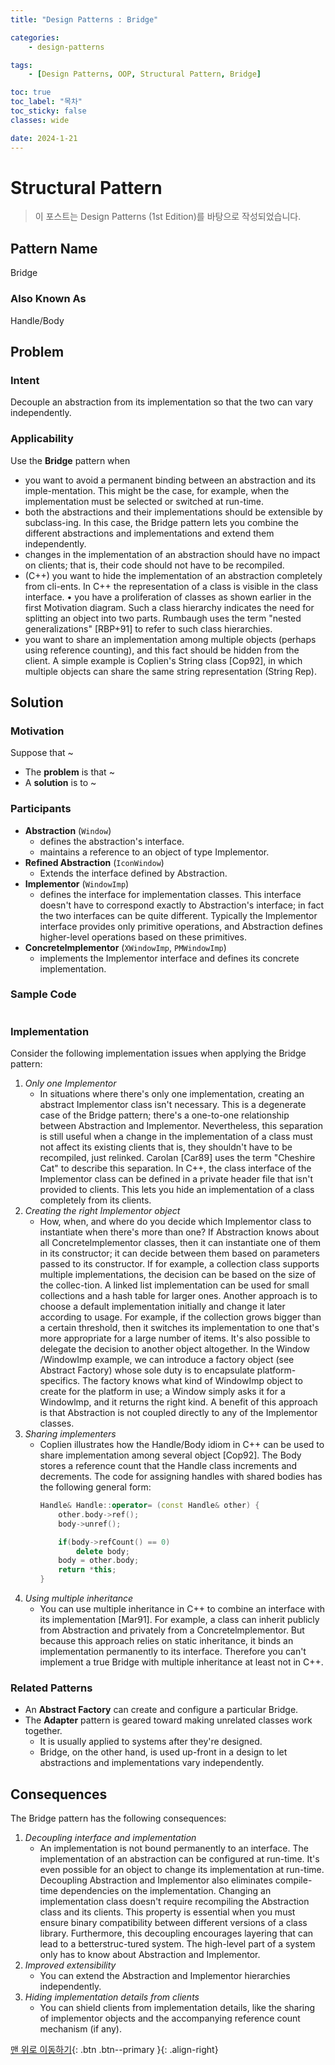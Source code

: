 ```yaml
---
title: "Design Patterns : Bridge"

categories:
    - design-patterns

tags:
    - [Design Patterns, OOP, Structural Pattern, Bridge]

toc: true
toc_label: "목차"
toc_sticky: false
classes: wide

date: 2024-1-21
---
```


# Structural Pattern

> 이 포스트는 Design Patterns (1st Edition)를 바탕으로 작성되었습니다.

## Pattern Name
Bridge

### Also Known As
Handle/Body


## Problem

### Intent
Decouple an abstraction from its implementation so that the two can vary independently.

### Applicability
Use the **Bridge** pattern when
- you want to avoid a permanent binding between an abstraction and its imple-mentation. This might be the case, for example, when the implementation must be selected or switched at run-time.
- both the abstractions and their implementations should be extensible by subclass-ing. In this case, the Bridge pattern lets you combine the different abstractions and implementations and extend them independently.
- changes in the implementation of an abstraction should have no impact on clients; that is, their code should not have to be recompiled.
- (C++) you want to hide the implementation of an abstraction completely from cli-ents. In C++ the representation of a class is visible in the class interface.
• you have a proliferation of classes as shown earlier in the first Motivation diagram.
Such a class hierarchy indicates the need for splitting an object into two parts.
Rumbaugh uses the term "nested generalizations" [RBP+91] to refer to such class hierarchies.
- you want to share an implementation among multiple objects (perhaps using reference counting), and this fact should be hidden from the client. A simple example is Coplien's String class [Cop92], in which multiple objects can share the same string representation (String Rep).

## Solution

### Motivation
Suppose that ~
- The **problem** is that ~
- A **solution** is to ~

### Participants
- **Abstraction** (`Window`)
    * defines the abstraction's interface.
    * maintains a reference to an object of type Implementor.
- **Refined Abstraction** (`IconWindow`)
    * Extends the interface defined by Abstraction.
- **Implementor** (`WindowImp`)
    * defines the interface for implementation classes. This interface doesn't have to correspond exactly to Abstraction's interface; in fact the two interfaces can be quite different. Typically the Implementor interface provides only primitive operations, and Abstraction defines higher-level operations based on these primitives.
- **Concretelmplementor** (`XWindowImp`, `PMWindowImp`)
    * implements the Implementor interface and defines its concrete implementation.


### Sample Code
```c++

```

### Implementation
Consider the following implementation issues when applying the Bridge pattern:
1. *Only one Implementor*
    * In situations where there's only one implementation, creating an abstract Implementor class isn't necessary. This is a degenerate case of the Bridge pattern; there's a one-to-one relationship between Abstraction and Implementor. Nevertheless, this separation is still useful when a change in the implementation of a class must not affect its existing clients that is, they shouldn't have to be recompiled, just relinked.
Carolan [Car89] uses the term "Cheshire Cat" to describe this separation. In C++, the class interface of the Implementor class can be defined in a private header file that isn't provided to clients. This lets you hide an implementation of a class completely from its clients.
2. *Creating the right Implementor object*
    * How, when, and where do you decide which Implementor class to instantiate when there's more than one?
If Abstraction knows about all Concretelmplementor classes, then it can instantiate one of them in its constructor; it can decide between them based on parameters passed to its constructor. If for example, a collection class supports multiple implementations, the decision can be based on the size of the collec-tion. A linked list implementation can be used for small collections and a hash table for larger ones.
Another approach is to choose a default implementation initially and change it later according to usage. For example, if the collection grows bigger than a certain threshold, then it switches its implementation to one that's more appropriate for a large number of items.
It's also possible to delegate the decision to another object altogether. In the Window /WindowImp example, we can introduce a factory object (see Abstract Factory) whose sole duty is to encapsulate platform-specifics. The factory knows what kind of WindowImp object to create for the platform in use; a Window simply asks it for a Windowlmp, and it returns the right kind. A benefit of this approach is that Abstraction is not coupled directly to any of the Implementor classes.
3. *Sharing implementers*
    * Coplien illustrates how the Handle/Body idiom in C++ can be used to share implementation among several object [Cop92]. The Body stores a reference count that the Handle class increments and decrements. The code for assigning handles with shared bodies has the following general form:
        ```c++
        Handle& Handle::operator= (const Handle& other) {
            other.body->ref();
            body->unref();

            if(body->refCount() == 0)
                delete body;
            body = other.body;
            return *this;
        }
        ```
4. *Using multiple inheritance*
    * You can use multiple inheritance in C++ to combine an interface with its implementation [Mar91]. For example, a class can inherit publicly from Abstraction and privately from a Concretelmplementor. But because this approach relies on static inheritance, it binds an implementation permanently to its interface. Therefore you can't implement a true Bridge with multiple inheritance at least not in C++.


### Related Patterns
- An **Abstract Factory** can create and configure a particular Bridge.
- The **Adapter** pattern is geared toward making unrelated classes work together.
    * It is usually applied to systems after they're designed.
    * Bridge, on the other hand, is used up-front in a design to let abstractions and implementations vary independently.


## Consequences
The Bridge pattern has the following consequences:
1. *Decoupling interface and implementation*
    * An implementation is not bound permanently to an interface. The implementation of an abstraction can be configured at run-time. It's even possible for an object to change its implementation at run-time.
Decoupling Abstraction and Implementor also eliminates compile-time dependencies on the implementation. Changing an implementation class doesn't require recompiling the Abstraction class and its clients. This property is essential when you must ensure binary compatibility between different versions of a class library.
Furthermore, this decoupling encourages layering that can lead to a betterstruc-tured system. The high-level part of a system only has to know about Abstraction and Implementor.
2. *Improved extensibility*
    * You can extend the Abstraction and Implementor hierarchies independently.
3. *Hiding implementation details from clients*
    * You can shield clients from implementation details, like the sharing of implementor objects and the accompanying reference count mechanism (if any).

[맨 위로 이동하기](#){: .btn .btn--primary }{: .align-right}